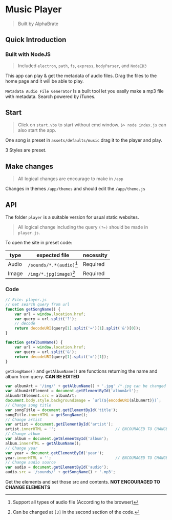 # Music Player

> Built by AlphaBrate

## Quick Introduction

### Built with NodeJS

> Included `electron`, `path`, `fs`, `express`, `bodyParser`, and `NodeID3`

This app can play & get the metadata of audio files. Drag the files to the home page and it will be able to play.

`Metadata Audio File Generator` Is a built tool let you easily make a mp3 file with metadata. Search powered by iTunes.

## Start

> Click on `start.vbs` to start without cmd window.
> `$> node index.js` can also start the app.

One song is preset in `assets/defaults/music` drag it to the player and play.

3 Styles are preset.

## Make changes

> All logical changes are encourage to make in `/app`

Changes in themes `/app/themes` and should edit the `/app/theme.js`

## API

The folder `player` is a suitable version for usual static websites.

> All logical change including the query `(?=)` should be made in `player.js`.

To open the site in preset code:

| type | expected file | necessity |
| --- | --- | --- |
| Audio | `/sounds/*.*(audio)`[^1] | Required |
| Image | `/img/*.jpg(image)`[^2] | Required |

[^1]: Support all types of audio file (According to the browser)
[^2]: Can be changed at `[3]` in the second section of the code.

### Code

```js
// File: player.js
// Get search query from url
function getSongName() {
    var url = window.location.href;
    var query = url.split('?');
    // decode
    return decodeURI(query[1].split('=')[1].split('&')[0]);
}

function getAlbumName() {
    var url = window.location.href;
    var query = url.split('&');
    return decodeURI(query[1].split('=')[1]);
}
```

`getSongName()` and `getAlbumName()` are functions returning the name and album from query.
**CAN BE EDITED**

```js
var albumArt = '/img/' + getAlbumName() + '.jpg' /*.jpg can be changed [3]*/;
var albumArtElement = document.getElementById('albumArt');
albumArtElement.src = albumArt;
document.body.style.backgroundImage = `url(${encodeURI(albumArt)})`;
// Change song title
var songTitle = document.getElementById('title');
songTitle.innerHTML = getSongName();
// Change artist
var artist = document.getElementById('artist');
artist.innerHTML = '';                          // ENCOURAGED TO CHANGE
// Change album
var album = document.getElementById('album');
album.innerHTML = getAlbumName();
// Change year
var year = document.getElementById('year');
year.innerHTML = '';                            // ENCOURAGED TO CHANGE
// Change audio source
var audio = document.getElementById('audio');
audio.src = '/sounds/' + getSongName() + '.mp3';
```

Get the elements and set those src and contents.
**NOT ENCOURAGED TO CHANGE ELEMENTS**

